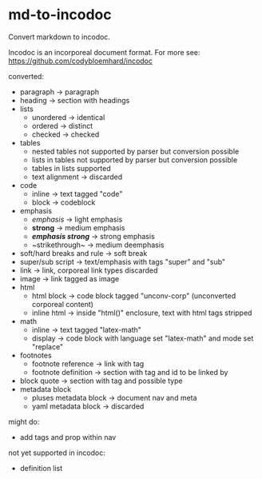 # md-to-incodoc

Convert markdown to incodoc.

Incodoc is an incorporeal document format.
For more see: <https://github.com/codybloemhard/incodoc>

converted:

- paragraph -> paragraph
- heading -> section with headings
- lists
  - unordered -> identical
  - ordered -> distinct
  - checked -> checked
- tables
  - nested tables not supported by parser but conversion possible
  - lists in tables not supported by parser but conversion possible
  - tables in lists supported
  - text alignment -> discarded
- code
  - inline -> text tagged "code"
  - block -> codeblock
- emphasis
  - *emphasis* -> light emphasis
  - **strong** -> medium emphasis
  - ***emphasis strong*** -> strong emphasis
  - ~strikethrough~ -> medium deemphasis
- soft/hard breaks and rule -> soft break
- super/sub script -> text/emphasis with tags "super" and "sub"
- link -> link, corporeal link types discarded
- image -> link tagged as image
- html
  - html block -> code block tagged "unconv-corp" (unconverted corporeal content)
  - inline html -> inside "html()" enclosure, text with html tags stripped
- math
  - inline -> text tagged "latex-math"
  - display -> code block with language set "latex-math" and mode set "replace"
- footnotes
  - footnote reference -> link with tag
  - footnote definition -> section with tag and id to be linked by
- block quote -> section with tag and possible type
- metadata block
  - pluses metadata block -> document nav and meta
  - yaml metadata block -> discarded

might do:

- add tags and prop within nav

not yet supported in incodoc:

- definition list
